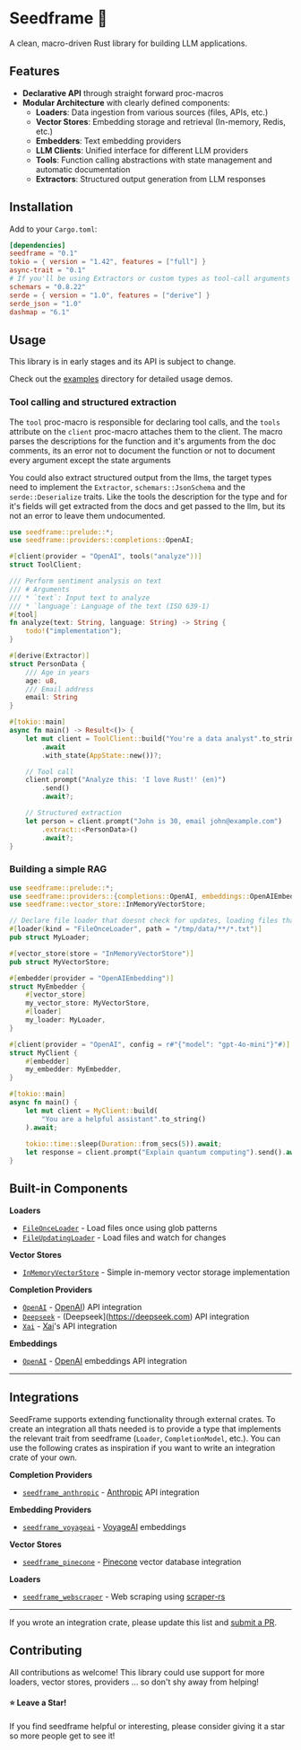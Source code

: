 # Seedframe 🌱

A clean, macro-driven Rust library for building LLM applications.

## Features

- **Declarative API** through straight forward proc-macros
- **Modular Architecture** with clearly defined components:
  - **Loaders**: Data ingestion from various sources (files, APIs, etc.)
  - **Vector Stores**: Embedding storage and retrieval (In-memory, Redis, etc.)
  - **Embedders**: Text embedding providers
  - **LLM Clients**: Unified interface for different LLM providers
  - **Tools**: Function calling abstractions with state management and automatic documentation
  - **Extractors**: Structured output generation from LLM responses

## Installation

Add to your `Cargo.toml`:
```toml
[dependencies]
seedframe = "0.1"
tokio = { version = "1.42", features = ["full"] }
async-trait = "0.1"
# If you'll be using Extractors or custom types as tool-call arguments
schemars = "0.8.22"
serde = { version = "1.0", features = ["derive"] }
serde_json = "1.0"
dashmap = "6.1"
```
## Usage
This library is in early stages and its API  is subject to change.

Check out the [examples](https://github.com/Shifta-Robel/SeedFrame/tree/main/core/examples) directory for detailed usage demos.

### Tool calling and structured extraction

The `tool` proc-macro is responsible for declaring tool calls, and the `tools` attribute on the `client` proc-macro attaches them to the client.
The macro parses the descriptions for the function and it's arguments from the doc comments, its an error not to document the function or not to document every argument except the state arguments

You could also extract structured output from the llms, the target types need to implement the `Extractor`, `schemars::JsonSchema` and the `serde::Deserialize` traits.
Like the tools the description for the type and for it's fields will get extracted from the docs and get passed to the llm, but its not an error to leave them undocumented.

```rust
use seedframe::prelude::*;
use seedframe::providers::completions::OpenAI;

#[client(provider = "OpenAI", tools("analyze"))]
struct ToolClient;

/// Perform sentiment analysis on text
/// # Arguments
/// * `text`: Input text to analyze
/// * `language`: Language of the text (ISO 639-1)
#[tool]
fn analyze(text: String, language: String) -> String {
    todo!("implementation");
}

#[derive(Extractor)]
struct PersonData {
    /// Age in years
    age: u8,
    /// Email address
    email: String
}

#[tokio::main]
async fn main() -> Result<()> {
    let mut client = ToolClient::build("You're a data analyst".to_string())
        .await
        .with_state(AppState::new())?;

    // Tool call
    client.prompt("Analyze this: 'I love Rust!' (en)")
        .send()
        .await?;

    // Structured extraction
    let person = client.prompt("John is 30, email john@example.com")
        .extract::<PersonData>()
        .await?;
}
```

### Building a simple RAG
```rust
use seedframe::prelude::*;
use seedframe::providers::{completions::OpenAI, embeddings::OpenAIEmbedding};
use seedframe::vector_store::InMemoryVectorStore;

// Declare file loader that doesnt check for updates, loading files that match the glob pattern
#[loader(kind = "FileOnceLoader", path = "/tmp/data/**/*.txt")]
pub struct MyLoader;

#[vector_store(store = "InMemoryVectorStore")]
pub struct MyVectorStore;

#[embedder(provider = "OpenAIEmbedding")]
struct MyEmbedder {
    #[vector_store]
    my_vector_store: MyVectorStore,
    #[loader]
    my_loader: MyLoader,
}

#[client(provider = "OpenAI", config = r#"{"model": "gpt-4o-mini"}"#)]
struct MyClient {
    #[embedder]
    my_embedder: MyEmbedder,
}

#[tokio::main]
async fn main() {
    let mut client = MyClient::build(
        "You are a helpful assistant".to_string()
    ).await;
    
    tokio::time::sleep(Duration::from_secs(5)).await;
    let response = client.prompt("Explain quantum computing").send().await.unwrap();
}
```
## Built-in Components

**Loaders**
- [`FileOnceLoader`](https://github.com/Shifta-Robel/SeedFrame/blob/main/core/src/loader/builtins/file_loaders/file_once_loader.rs) - Load files once using glob patterns
- [`FileUpdatingLoader`](https://github.com/Shifta-Robel/SeedFrame/blob/main/core/src/loader/builtins/file_loaders/file_updating_loader.rs)  - Load files and watch for changes

**Vector Stores**
- [`InMemoryVectorStore`](https://github.com/Shifta-Robel/SeedFrame/blob/main/core/src/vector_store/in_memory_vec_store.rs)  - Simple in-memory vector storage implementation

**Completion Providers**
- [`OpenAI`](https://github.com/Shifta-Robel/SeedFrame/blob/main/core/src/providers/completions/openai.rs) - [OpenAI](https://openai.com)) API integration
- [`Deepseek`](https://github.com/Shifta-Robel/SeedFrame/blob/main/core/src/providers/completions/deepseek.rs)  - (Deepseek](https://deepseek.com) API integration
- [`Xai`](https://github.com/Shifta-Robel/SeedFrame/blob/main/core/src/providers/completions/xai.rs)  - [Xai](https://x.ai)'s API integration

**Embeddings**
- [`OpenAI`](https://github.com/Shifta-Robel/SeedFrame/blob/main/core/src/providers/embeddings/openai.rs) - [OpenAI](https://openai.com) embeddings API integration

---

## Integrations

SeedFrame supports extending functionality through external crates. To create an integration all thats needed is to provide a type that implements the relevant trait from seedframe (`Loader`, `CompletionModel`, etc.). You can use the following crates as inspiration if you want to write an integration crate of your own.

**Completion Providers**
- [`seedframe_anthropic`](https://github.com/Shifta-Robel/SeedFrame/tree/main/integrations/completion_providers/seedframe_anthropic)  - [Anthropic](https://anthropic.com) API integration

**Embedding Providers**
- [`seedframe_voyageai`](https://github.com/Shifta-Robel/SeedFrame/tree/main/integrations/embedding_providers/seedframe_voyageai)  - [VoyageAI](https://voyageai.com) embeddings

**Vector Stores**
- [`seedframe_pinecone`](https://github.com/Shifta-Robel/SeedFrame/tree/main/integrations/vector_stores/seedframe_pinecone)  - [Pinecone](https://pinecone.io) vector database integration

**Loaders**
- [`seedframe_webscraper`](https://github.com/Shifta-Robel/SeedFrame/tree/main/integrations/seedframe_webscraper)  - Web scraping using [scraper-rs](https://docs.rs/scraper)

---

If you wrote an integration crate, please update this list and [submit a PR](https://github.com/Shifta-Robel/SeedFrame/compare).
## Contributing

All contributions as welcome! This library could use support for more loaders, vector stores, providers ... so don't shy away from helping!


#### ⭐ Leave a Star!

If you find seedframe helpful or interesting, please consider giving it a star so more people get to see it!

